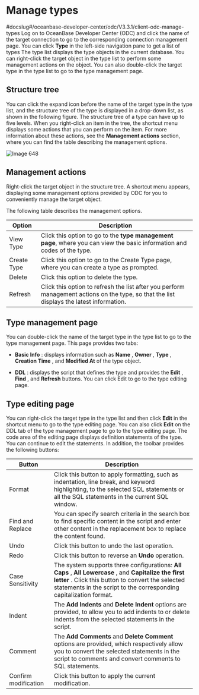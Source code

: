 Manage types 
=================================
#docslug#/oceanbase-developer-center/odc/V3.3.1/client-odc-manage-types
Log on to OceanBase Developer Center (ODC) and click the name of the target connection to go to the corresponding connection management page. You can click **Type** in the left-side navigation pane to get a list of types The type list displays the type objects in the current database. You can right-click the target object in the type list to perform some management actions on the object. You can also double-click the target type in the type list to go to the type management page. 

Structure tree 
-----------------------------------

You can click the expand icon before the name of the target type in the type list, and the structure tree of the type is displayed in a drop-down list, as shown in the following figure. The structure tree of a type can have up to five levels. When you right-click an item in the tree, the shortcut menu displays some actions that you can perform on the item. For more information about these actions, see the **Management actions** section, where you can find the table describing the management options.

![Image 648](https://help-static-aliyun-doc.aliyuncs.com/assets/img/en-US/2099620261/p270204.png)

Management actions 
---------------------------------------

Right-click the target object in the structure tree. A shortcut menu appears, displaying some management options provided by ODC for you to conveniently manage the target object. 

The following table describes the management options.


|   Option    |                                                                         Description                                                                          |
|-------------|--------------------------------------------------------------------------------------------------------------------------------------------------------------|
| View Type   | Click this option to go to the **type management page**, where you can view the basic information and codes of the type. |
| Create Type | Click this option to go to the Create Type page, where you can create a type as prompted.                                                                    |
| Delete      | Click this option to delete the type.                                                                                                                        |
| Refresh     | Click this option to refresh the list after you perform management actions on the type, so that the list displays the latest information.                    |



Type management page 
-----------------------------------------

You can double-click the name of the target type in the type list to go to the type management page. This page provides two tabs:

* **Basic Info** : displays information such as **Name** , **Owner** , **Type** , **Creation Time** , and **Modified At** of the type object.

* **DDL** : displays the script that defines the type and provides the **Edit** , **Find** , and **Refresh** buttons. You can click Edit to go to the type editing page.

  




Type editing page 
--------------------------------------

You can right-click the target type in the type list and then click **Edit** in the shortcut menu to go to the type editing page. You can also click **Edit** on the DDL tab of the type management page to go to the type editing page. The code area of the editing page displays definition statements of the type. You can continue to edit the statements. In addition, the toolbar provides the following buttons:


|        Button        |                                                                                                            Description                                                                                                            |
|----------------------|-----------------------------------------------------------------------------------------------------------------------------------------------------------------------------------------------------------------------------------|
| Format               | Click this button to apply formatting, such as indentation, line break, and keyword highlighting, to the selected SQL statements or all the SQL statements in the current SQL window.                                             |
| Find and Replace     | You can specify search criteria in the search box to find specific content in the script and enter other content in the replacement box to replace the content found.                                                             |
| Undo                 | Click this button to undo the last operation.                                                                                                                                                                                     |
| Redo                 | Click this button to reverse an **Undo** operation.                                                                                                                                                                               |
| Case Sensitivity     | The system supports three configurations: **All Caps** , **All Lowercase** , and **Capitalize the first letter** . Click this button to convert the selected statements in the script to the corresponding capitalization format. |
| Indent               | The **Add Indents** and **Delete Indent** options are provided, to allow you to add indents to or delete indents from the selected statements in the script.                                                                      |
| Comment              | The **Add Comments** and **Delete Comment** options are provided, which respectively allow you to convert the selected statements in the script to comments and convert comments to SQL statements.                               |
| Confirm modification | Click this button to apply the current modification.                                                                                                                                                                              |


